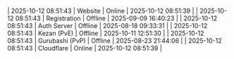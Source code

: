 | 2025-10-12 08:51:43 | Website | Online | 2025-10-12 08:51:39 |
| 2025-10-12 08:51:43 | Registration | Offline | 2025-09-09 16:40:23 |
| 2025-10-12 08:51:43 | Auth Server | Offline | 2025-08-18 09:33:31 |
| 2025-10-12 08:51:43 | Kezan (PvE) | Offline | 2025-10-11 12:51:30 |
| 2025-10-12 08:51:43 | Gurubashi (PvP) | Offline | 2025-08-23 21:44:06 |
| 2025-10-12 08:51:43 | Cloudflare | Online | 2025-10-12 08:51:39 |
